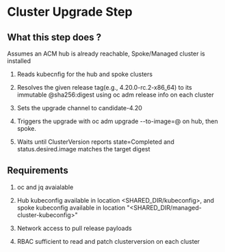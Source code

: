 # Cluster Upgrade Step

## What this step does ?

Assumes an ACM hub is already reachable, Spoke/Managed cluster is installed

1. Reads kubecnfig for the  hub and spoke clusters

2. Resolves the given release tag(e.g., 4.20.0-rc.2-x86_64) to its immutable @sha256:digest using oc adm release info on each cluster

3. Sets the upgrade channel to candidate-4.20

4. Triggers the upgrade with oc adm upgrade --to-image=<repo>@<digest> on hub, then spoke.

5. Waits until ClusterVersion reports state=Completed and status.desired.image matches the target digest

## Requirements

1. oc and jq avaialable

2. Hub kubeconfig available in location <SHARED_DIR/kubeconfig>, and spoke kubeconfig available in location "<SHARED_DIR/managed-cluster-kubeconfig>"

3. Network access to pull release payloads

4. RBAC sufficient to read and patch clusterversion on each cluster

